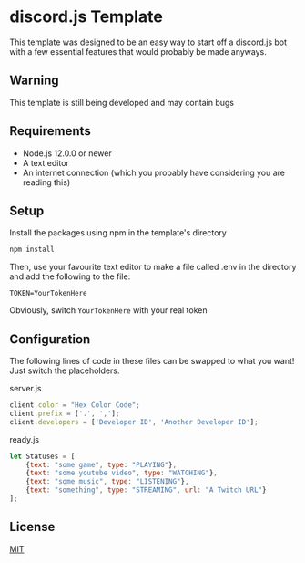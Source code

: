 # discord.js Template

This template was designed to be an easy way to start off a discord.js bot with a few essential features that would probably be made anyways.

## Warning

This template is still being developed and may contain bugs

## Requirements

- Node.js 12.0.0 or newer
- A text editor
- An internet connection (which you probably have considering you are reading this)

## Setup

Install the packages using npm in the template's directory

```bash
npm install
```

Then, use your favourite text editor to make a file called .env in the directory and add the following to the file:

```
TOKEN=YourTokenHere
```

Obviously, switch `YourTokenHere` with your real token

## Configuration

The following lines of code in these files can be swapped to what you want!
Just switch the placeholders.

server.js
```javascript
client.color = "Hex Color Code";
client.prefix = ['.', ','];
client.developers = ['Developer ID', 'Another Developer ID'];
```

ready.js
```javascript
let Statuses = [
    {text: "some game", type: "PLAYING"},
    {text: "some youtube video", type: "WATCHING"},
    {text: "some music", type: "LISTENING"},
    {text: "something", type: "STREAMING", url: "A Twitch URL"}
];
```

## License
[MIT](https://github.com/Sup3rFire/djs-template/blob/master/LICENSE)
